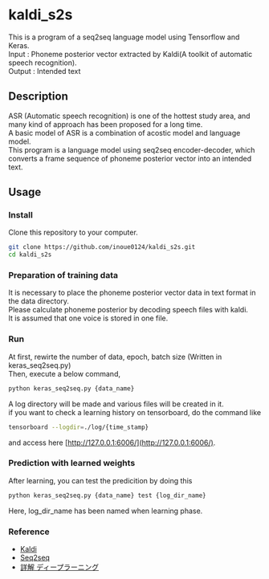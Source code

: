 # kaldi_s2s
This is a program of a seq2seq language model using Tensorflow and Keras.  
Input : Phoneme posterior vector extracted by Kaldi(A toolkit of automatic speech recognition).  
Output : Intended text  

## Description
ASR (Automatic speech recognition) is one of the hottest study area, and many kind of approach has been proposed for a long time.  
A basic model of ASR is a combination of acostic model and language model.   
This program is a language model using seq2seq encoder-decoder, which converts a frame sequence of phoneme posterior vector into an intended text.  


## Usage
### Install
Clone this repository to your computer.

```sh
git clone https://github.com/inoue0124/kaldi_s2s.git
cd kaldi_s2s
```
###  Preparation of training data
It is necessary to place the phoneme posterior vector data in text format in the data directory.  
Please calculate phoneme posterior by decoding speech files with kaldi.  
It is assumed that one voice is stored in one file.  

### Run
At first, rewirte the number of data, epoch, batch size (Written in keras_seq2seq.py)  
Then, execute a below command,

```sh
python keras_seq2seq.py {data_name}
```

A log directory will be made and various files will be created in it.  
if you want to check a learning history on tensorboard, do the command like
```sh
tensorboard --logdir=./log/{time_stamp}
```
and access here [http://127.0.0.1:6006/](http://127.0.0.1:6006/).  

### Prediction with learned weights
After learning, you can test the predicition by doing this
```sh
python keras_seq2seq.py {data_name} test {log_dir_name}
```
Here, log_dir_name has been named when learning phase.


### Reference
* [Kaldi](https://github.com/kaldi-asr/kaldi)
* [Seq2seq](https://github.com/udacity/deep-learning/blob/master/seq2seq/sequence_to_sequence_implementation.ipynb)
* [詳解 ディープラーニング](https://github.com/yusugomori/deeplearning-tensorflow-keras/tree/r1.4)

